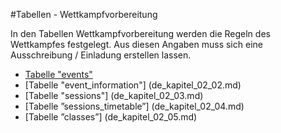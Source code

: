 #Tabellen - Wettkampfvorbereitung

In den Tabellen Wettkampfvorbereitung werden die Regeln des Wettkampfes festgelegt. Aus diesen Angaben muss sich eine Ausschreibung / Einladung erstellen lassen.

* [Tabelle "events"](de_kapitel_02_01.md)
* [Tabelle "event_information"] (de_kapitel_02_02.md)
* [Tabelle "sessions"] (de_kapitel_02_03.md)
* [Tabelle ”sessions_timetable”] (de_kapitel_02_04.md)
* [Tabelle ”classes”] (de_kapitel_02_05.md)
